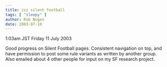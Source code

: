 ```yaml
---
title: zzz silent football
tags: [ "sleepy" ]
author: Rob Nugen
date: 2003-07-10
---
```


<p class=date>1:03am JST Friday 11 July 2003</p>

<p>Good progress on Silent Football pages.  Consistent navigation on
top, and have permission to post some rule variants as written by
another group.  Also emailed about 4 other people for input on my SF
research project.</p>
